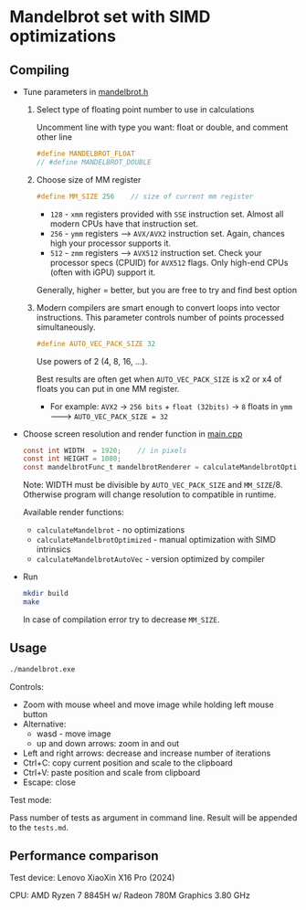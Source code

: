 # Mandelbrot set with SIMD optimizations

## Compiling
+ Tune parameters in [mandelbrot.h](include/mandelbrot.h)
    1. Select type of floating point number to use in calculations

        Uncomment line with type you want: float or double, and comment other line
        ```c
        #define MANDELBROT_FLOAT
        // #define MANDELBROT_DOUBLE
        ```

    2. Choose size of MM register
        ```c
        #define MM_SIZE 256    // size of current mm register
        ```
        + `128` - `xmm` registers provided with `SSE` instruction set. Almost all modern CPUs have that instruction set.
        + `256` - `ymm` registers --> `AVX/AVX2` instruction set. Again, chances high your processor supports it.
        + `512` - `zmm` registers --> `AVX512` instruction set. Check your processor specs (CPUID) for `AVX512` flags. Only high-end CPUs (often with iGPU) support it.

        Generally, higher = better, but you are free to try and find best option

    3. Modern compilers are smart enough to convert loops into vector instructions. This parameter controls number of points processed simultaneously.

        ```c
        #define AUTO_VEC_PACK_SIZE 32
        ```
        Use powers of 2 (4, 8, 16, ...).

        Best results are often get when `AUTO_VEC_PACK_SIZE` is x2 or x4 of floats you can put in one MM register.

        + For example: `AVX2` -> `256 bits` + `float (32bits)` -> `8` floats in `ymm` ---> `AUTO_VEC_PACK_SIZE = 32`
+ Choose screen resolution and render function in [main.cpp](source/main.cpp)
    ```c
    const int WIDTH  = 1920;    // in pixels
    const int HEIGHT = 1080;
    const mandelbrotFunc_t mandelbrotRenderer = calculateMandelbrotOptimized;
    ```
    Note: WIDTH must be divisible by `AUTO_VEC_PACK_SIZE` and `MM_SIZE`/8. Otherwise program will change resolution to compatible in runtime.

    Available render functions:
    + `calculateMandelbrot` - no optimizations
    + `calculateMandelbrotOptimized` - manual optimization with SIMD intrinsics
    + `calculateMandelbrotAutoVec` - version optimized by compiler
+ Run
    ```bash
    mkdir build
    make
    ```
    In case of compilation error try to decrease `MM_SIZE`.

## Usage
```bash
./mandelbrot.exe
```
Controls:

+ Zoom with mouse wheel and move image while holding left mouse button
+ Alternative:
    + wasd - move image
    + up and down arrows: zoom in and out
+ Left and right arrows: decrease and increase number of iterations
+ Ctrl+C: copy current position and scale to the clipboard
+ Ctrl+V: paste position and scale from clipboard
+ Escape: close

Test mode:

Pass number of tests as argument in command line. Result will be appended to the `tests.md`.

## Performance comparison
Test device: Lenovo XiaoXin X16 Pro (2024)

CPU: AMD Ryzen 7 8845H w/ Radeon 780M Graphics   3.80 GHz



